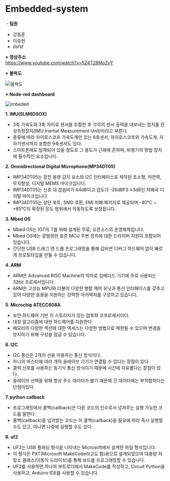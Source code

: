 # Embedded-system

**ㆍ팀원**  
* 강동훈  
* 이승헌
* dsfsf

※ **영상주소**  
https://www.youtube.com/watch?v=524T28MoZyY  

※ **블럭도**  
  
![블럭도](https://user-images.githubusercontent.com/94602281/174634629-fbf67d49-8fea-4d10-8dd1-56cd1eca2711.PNG)

※ **Node-red dashboard**  
  
![imbeded](https://user-images.githubusercontent.com/94602281/174634908-e282e40a-89a9-4271-ad0f-3b7896b6db5d.png)

**1. IMU(SLM6DSOX)**  
* 3축 가속도와 3축 자이로 센서를 조합한 후 각각의 센서 출력을 내보내는 장치를 관성측정장치(IMU;Inertial Measurement Unit)이라고 부른다.  
* 종류에 따라 자이로스코프 가속도계만 있는 6축센서, 자이로스코프와 가속도계, 지자기센서까지 포함한 9축센서도 있다.  
* 스마트폰에도 탑재되어 있을 정도로 그 용도가 근래에 흔하며, 비행기의 항법 장치에 필수적인 요소입니다.  
  
**2. Omnidirectional Digital Microphone(MP34DT05)**  
* IMP34DT05는 정전 용량 감지 요소와 I2C 인터페이스로 제작된 초소형, 저전력, 무지향성, 디지털 MEMS 마이크입니다.  
* IMP34DT05는 신호 대 잡음비가 64dB이고 감도가 -26dBFS ±3dB인 저왜곡 디지털 마이크입니다.  
* IMP34DT05는 상단 포트, SMD 호환, EMI 차폐 패키지로 제공되며 -40°C ~ +85°C의 확장된 온도 범위에서 작동하도록 보장됩니다.  

**3. Mbed OS**  
* Mbed OS는 IOT의 T를 위해 설계된 무료, 오픈소스의 운영체제입니다.  
* Mbed OS에는 광범위한 표준 MCU 주변 장치에 대한 드라이버 지원이 포함되어 있습니다.  
* 간단한 USB 드래그 앤 드롭 프로그래밍을 통해 값비싼 디버그 하드웨어 없이 빠르게 프로토타입을 만들 수 있습니다.  

**4. ARM**  
* ARM은 Advanced RISC Machine의 약자로 임베디드 기기에 주로 사용되는 32bit 프로세서입니다.  
* ARM은 고성능 MPU와 더불어 다양한 병렬 제어 유닛과 통신 인터페이스를 갖추고 있어 다양한 응용을 지원하는 강력한 아키텍처를 구성하고 있습니다.  

**5. Microchip ATECC608A**  
* 보안 하드웨어 기반 키 스토리지가 있는 암호화 코프로세서이다.  
* 대칭 알고리즘에 대한 하드웨어를 지원한다.  
* 메모리의 다양한 섹션에 대한 액세스는 다양한 방법으로 제한될 수 있으며 변경을 방지하기 위해 구성을 잠글 수 있습니다.  

**6. I2C**  
* I2C 통신은 2개의 선을 이용하는 통신 방식이다.  
* 하나의 마스터에 여러 개의 슬레이브 기기가 연결될 수 있다는 장점이 있다.  
* 클럭 신호를 사용하는 동기식 통신 방식이기 때문에 시간에 자유롭다는 장점이 있다.  
* 슬레이브 선택을 위해 항상 주소 데이터가 붙기 때문에 긴 데이터에는 부적합하다는 단점이있다.  

**7. python callback**  
* 프로그래밍에서 콜백(callback)은 다른 코드의 인수로서 넘겨주는 실행 가능한 코드를 말한다.  
* 콜백(callback)을 넘겨받는 코드는 이 콜백(callback)을 필요에 따라 즉시 실행할 수도 있고, 아니면 나중에 실행할 수도 있다.  

**8. uf2**  
* UF2는 USB 플래싱 형식을 나타내는 Microsoft에서 설계한 파일 형식입니다.  
* 이 형식은 PXT(Microsoft MakeCode라고도 함)용으로 설계되었으며 대용량 저장소 클래스(이동식 드라이브)를 통해 보드를 프로그래밍할 수 있습니다.  
* UF2를 사용하면 하나의 부트로더에서 MakeCode를 작성하고, Circuit Python을 사용하고, Arduino IDE를 사용할 수 있습니다.  
